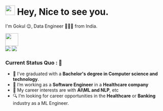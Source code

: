 <h1><img src="https://emojis.slackmojis.com/emojis/images/1531849430/4246/blob-sunglasses.gif?1531849430" width="30"/> <span> Hey, Nice to see you. </span> </h1>

I'm Gokul 😉, Data Engineer 👨🏻‍💻 from India. 

<img src="https://readme-typing-svg.herokuapp.com?vCenter=true&width=500&lines=Data+Engineer+with+2%2B+Years+Experience;Passionate+about+Data+engineering" height="40"/>

<div>
<a href="mailto: gokulgoku619@gmail.com">
<img src="https://img.shields.io/badge/-gokulgoku619%40gmail.com-7B83EB?&style=for-the-badge&logo=Microsoft-outlook&logoColor=white" ></a>   <a href="https://www.linkedin.com/in/gokul-a-4206b7114/"><img src="https://img.shields.io/badge/A Gokul-%230077B5.svg?&style=for-the-badge&logo=linkedin&logoColor=white" ></a> 
</div>

### Current Status Quo : 📡

- 💼 I’ve graduated with a <strong>Bachelor's degree in Computer science and technology</strong>.
- 🔭 I’m working as a <strong>Software Engineer</strong> in a  <strong>Healthcare company</strong>
- 🤔 My career interests are with <strong>AI\ML and NLP</strong>, etc
- 🔍 I’m looking for career opportunities in the <strong>Healthcare</strong> or <strong>Banking</strong> industry as a ML Engineer.
